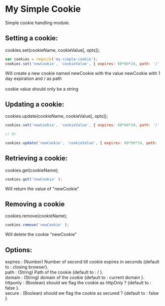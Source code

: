 My Simple Cookie
================

Simple cookie handling module.<br>

## Setting a cookie:
cookies.set(cookieName, cookieValue[, opts]);
```javascript
var cookies = require('my-simple-cookie');
cookies.set('newCookie', 'cookieValue', { expires: 60*60*24, path: '/' } );

```
Will create a new cookie named newCookie with the value newCookie with 1 day expiration and / as path<br><br>
cookie value should only be a string


## Updating a cookie:
cookies.update(cookieName, cookieValue[, opts]);
```javascript
cookies.set('newCookie', 'cookieValue', { expires: 60*60*24, path: '/' } );

// Or

cookies.update('newCookie', 'cookieValue', { expires: 60*60*24, path: '/' } );
```

## Retrieving a cookie:
cookies.get(cookieName);
```javascript
cookies.get('newCookie' );
```
Will return the value of "newCookie" <br>

## Removing a cookie
cookies.remove(cookieName);
```javascript
cookies.remove('newCookie' );
```
Will delete the cookie "newCookie" <br>


## Options:
expires : (Number) Number of second till cookie expires in seconds {default to : closing browser}.<br>
path : (String) Path of the cookie {default to : / }.<br>
domain : (String) domain of the cookie {default to : current domain }.<br>
httponly : (Boolean) should we flag the cookie as httpOnly ? {default to : false }.<br>
secure : (Boolean) should we flag the cookie as secured ? {default to : false }.<br>
